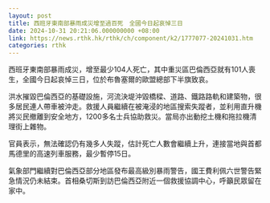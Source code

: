 ```yaml
---
layout: post
title: 西班牙東南部暴雨成災增至過百死　全國今日起哀悼三日
date: 2024-10-31 20:21:06.000000000 +08:00
link: https://news.rthk.hk/rthk/ch/component/k2/1777077-20241031.htm
categories: rthk
---
```


西班牙東南部暴雨成災，增至最少104人死亡，其中重災區巴倫西亞就有101人喪生，全國今日起哀悼三日，位於布魯塞爾的歐盟總部下半旗致哀。

洪水摧毀巴倫西亞的基礎設施，河流決堤沖毀橋樑、道路、鐵路路軌和建築物，很多居民連人帶車被沖走。救援人員繼續在被淹浸的地區搜索失蹤者，並利用直升機將災民撤離到安全地方，1200多名士兵協助救災。當局亦出動挖土機和拖拉機清理街上雜物。

官員表示，無法確認仍有幾多人失蹤，估計死亡人數會繼續上升，連接當地與首都馬德里的高速列車服務，最少暫停15日。

氣象部門繼續對巴倫西亞部分地區發布最高級別暴雨警告，國王費利佩六世警告緊急情況仍未結束。首相桑切斯到訪巴倫西亞附近一個救援協調中心，呼籲民眾留在家中。
